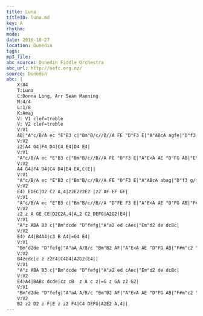 ```yaml
---
title: Luna
titleID: luna.md
key: A
rhythm:
mode:
date: 2016-10-27
location: Dunedin
tags:
mp3_file:
abc_source: Dunedin Fiddle Orchestra
abc_url: http://nefc.org.nz/
source: Dunedin
abc: |
    X:84
    T:Luna
    C:Donna Long, Arr Sean Manning
    M:4/4
    L:1/8
    K:Amaj
    V: V1 clef=treble
    V: V2 clef=treble
    V:V1
    AB|"A"c/B/A ec "E"B3 c|"Bm"B/c//B//A FE "D"F3 E|"A"ABcA agfe|"D"f3 g/f/ "E"e2 ed|
    V:V2
    z2|A4 G4|F4 D4|C4 E4|D4 E4|
    V:V1
    "A"c/B/A ec "E"B3 c|"Bm"B/c//B//A FE "D"F3 E|"A"E<A AE "D"FG AB|"E"c2 B2 "A"A3 A||
    V:V2
    A4 G4|F4 D4|C4 D4|E4 EA,C(E||
    V:V1
    "A"c/B/A ec "E"B3 c|"Bm"B/c//B//A FE "D"F3 E|"A"ABcA abag|"D"f3 g/f/"E"e2 d2|
    V:V2
    E4) EDEC|D2 C2 A,4|z2E2z2E2 |z2 AF EF GF|
    V:V1
    "A"c/B/A ec "E"B3 c|"Bm"B/c//B//A "D"FE F3 E|"A"E<A AE "D"FG AB|"F#m"c2 "E"B2 "A"A4||
    V:V2
    z2 z A GE CE|D2C2A,4|A,2 C2 DEFG|A2G2(E4||
    V:V1
    "A"z ABA B3 c|"Bm"dcde "D"fefg|"A"a2 ed cAec|"Em"d2 de dcBc|
    V:V2
    E4) A4|B4A4|c3 B A4|=G4 E4|
    V:V1
    "Bm"d2de "D"fefg|"A"aA A/B/c "Bm"B2 AF|"A"E<A AE "D"FG AB|"F#m"c2 "E"B2 "A"A4||
    V:V2
    B4zcdc|c z z2F4|C4D4|A2G2(E4||
    V:V1
    "A"z ABA B3 c|"Bm"dcde "D"fefg|"A"a2 ed cAec|"Em"d2 de dcBc|
    V:V2
    E4)A4|BABc dcde|cz cB  z A c z|=G z GA z2 G2|
    V:V1
    "Bm"d2de "D"fefg|"A"aA A/B/c "Bm"B2 AF|"A"E<A AE "D"FG AB|"F#m"c2 "E"B2 "A"A4||
    V:V2
    B2 z2 D2 z F|E z z2 F4|C4 DEFG|A2E2 A,4||
---
```

